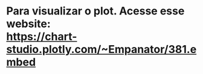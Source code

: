# Para visualizar o plot. Acesse esse website: <br /> https://chart-studio.plotly.com/~Empanator/381.embed
